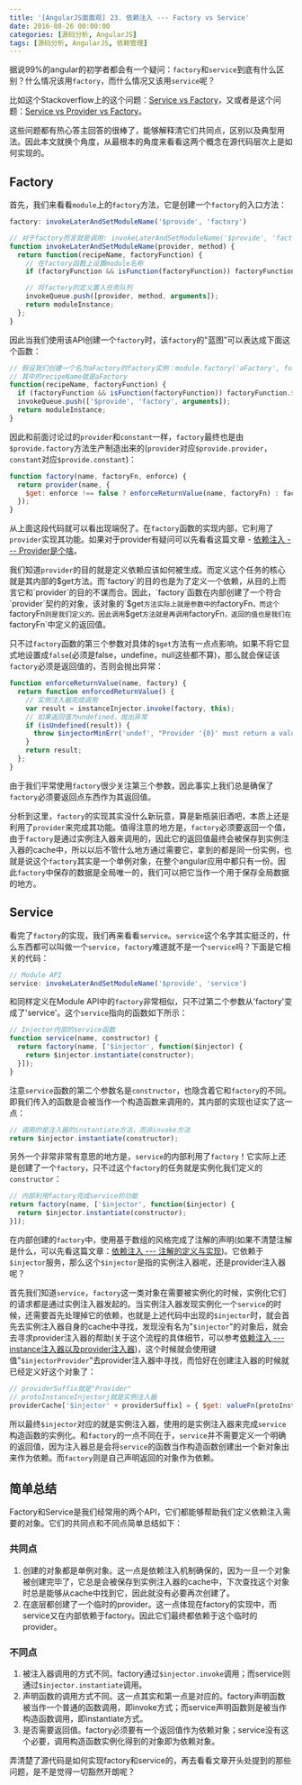 ```yaml
---
title: '[AngularJS面面观] 23. 依赖注入 --- Factory vs Service'
date: 2016-08-26 00:00:00
categories: [源码分析, AngularJS]
tags: [源码分析, AngularJS, 依赖管理]
---
```


据说99%的angular的初学者都会有一个疑问：`factory`和`service`到底有什么区别？什么情况该用`factory`，而什么情况又该用`service`呢？

比如这个Stackoverflow上的这个问题：[Service vs Factory](http://stackoverflow.com/questions/14324451/angular-service-vs-angular-factory)，又或者是这个问题：[Service vs Provider vs Factory](http://stackoverflow.com/questions/15666048/angularjs-service-vs-provider-vs-factory)。

这些问题都有热心答主回答的很棒了，能够解释清它们共同点，区别以及典型用法。因此本文就换个角度，从最根本的角度来看看这两个概念在源代码层次上是如何实现的。

<!-- More -->

## Factory

首先，我们来看看`module`上的`factory`方法，它是创建一个`factory`的入口方法：

```js
factory: invokeLaterAndSetModuleName('$provide', 'factory')

// 对于factory而言就是调用: invokeLaterAndSetModuleName('$provide', 'factory')
function invokeLaterAndSetModuleName(provider, method) {
  return function(recipeName, factoryFunction) {
    // 在factory函数上设置module名称
    if (factoryFunction && isFunction(factoryFunction)) factoryFunction.$$moduleName = name;

    // 将factory的定义置入任务队列
    invokeQueue.push([provider, method, arguments]);
    return moduleInstance;
  };
}
```

因此当我们使用该API创建一个`factory`时，该`factory`的"蓝图"可以表达成下面这个函数：

```js
// 假设我们创建一个名为aFactory的factory实例：module.factory('aFactory', function(){})
// 其中的recipeName就是aFactory
function(recipeName, factoryFunction) {
  if (factoryFunction && isFunction(factoryFunction)) factoryFunction.$$moduleName = name;
  invokeQueue.push(['$provide', 'factory', arguments]);
  return moduleInstance;
}
```

因此和前面讨论过的`provider`和`constant`一样，`factory`最终也是由`$provide.factory`方法生产制造出来的(`provider`对应`$provide.provider`，`constant`对应`$provide.constant`)：

```js
function factory(name, factoryFn, enforce) {
  return provider(name, {
    $get: enforce !== false ? enforceReturnValue(name, factoryFn) : factoryFn
  });
}
```

从上面这段代码就可以看出现端倪了。在`factory`函数的实现内部，它利用了`provider`实现其功能。如果对于provider有疑问可以先看看这篇文章 - [依赖注入 --- Provider是个啥](http://blog.csdn.net/dm_vincent/article/details/52137733)。

我们知道`provider`的目的就是定义依赖应该如何被生成。而定义这个任务的核心就是其内部的$get方法。而`factory`的目的也是为了定义一个依赖，从目的上而言它和`provider`的目的不谋而合。因此，`factory`函数在内部创建了一个符合`provider`契约的对象，该对象的`$get`方法实际上就是参数中的`factoryFn`，而这个`factoryFn`则是我们定义的。因此调用`$get`方法就是再调用`factoryFn`，返回的值也是我们在`factoryFn`中定义的返回值。

只不过`factory`函数的第三个参数对具体的`$get`方法有一点点影响，如果不将它显式地设置成`false`(必须是false，undefine，null这些都不算)，那么就会保证该`factory`必须是返回值的，否则会抛出异常：

```js
function enforceReturnValue(name, factory) {
  return function enforcedReturnValue() {
    // 实例注入器完成调用
    var result = instanceInjector.invoke(factory, this);
    // 如果返回值为undefined，抛出异常
    if (isUndefined(result)) {
      throw $injectorMinErr('undef', "Provider '{0}' must return a value from $get factory method.", name);
    }
    return result;
  };
}
```

由于我们平常使用`factory`很少关注第三个参数，因此事实上我们总是确保了`factory`必须要返回点东西作为其返回值。

分析到这里，`factory`的实现其实没什么新玩意，算是新瓶装旧酒吧，本质上还是利用了`provider`来完成其功能。值得注意的地方是，`factory`必须要返回一个值，由于`factory`是通过实例注入器来调用的，因此它的返回值最终会被保存到实例注入器的cache中，所以以后不管什么地方通过需要它，拿到的都是同一份实例，也就是说这个`factory`其实是一个单例对象，在整个angular应用中都只有一份。因此`factory`中保存的数据是全局唯一的，我们可以把它当作一个用于保存全局数据的地方。

## Service

看完了`factory`的实现，我们再来看看`service`。`service`这个名字其实挺泛的，什么东西都可以叫做一个`service`，`factory`难道就不是一个`service`吗？下面是它相关的代码：

```js
// Module API
service: invokeLaterAndSetModuleName('$provide', 'service')


```

和同样定义在Module API中的`factory`非常相似，只不过第二个参数从'factory'变成了'service'。这个`service`指向的函数如下所示：

```js
// Injector内部的service函数
function service(name, constructor) {
  return factory(name, ['$injector', function($injector) {
    return $injector.instantiate(constructor);
  }]);
}
```

注意`service`函数的第二个参数名是`constructor`，也隐含着它和`factory`的不同。即我们传入的函数是会被当作一个构造函数来调用的，其内部的实现也证实了这一点：

```js
// 调用的是注入器的instantiate方法，而非invoke方法
return $injector.instantiate(constructor);
```

另外一个非常非常有意思的地方是，`service`的内部利用了`factory`！它实际上还是创建了一个`factory`，只不过这个`factory`的任务就是实例化我们定义的`constructor`：

```js
// 内部利用factory完成service的功能
return factory(name, ['$injector', function($injector) {
  return $injector.instantiate(constructor);
}]);
```

在内部创建的`factory`中，使用基于数组的风格完成了注解的声明(如果不清楚注解是什么，可以先看这篇文章：[依赖注入 --- 注解的定义与实现](http://blog.csdn.net/dm_vincent/article/details/52081180))。它依赖于`$injector`服务，那么这个`$injector`是指的实例注入器呢，还是provider注入器呢？

首先我们知道`service`，`factory`这一类对象在需要被实例化的时候，实例化它们的请求都是通过实例注入器发起的。当实例注入器发现实例化一个`service`的时候，还需要首先处理掉它的依赖，也就是上述代码中出现的`$injector`时，就会首先去实例注入器自身的cache中寻找，发现没有名为"`$injector`"的对象后，就会去寻求provider注入器的帮助(关于这个流程的具体细节，可以参考[依赖注入 --- instance注入器以及provider注入器](http://blog.csdn.net/dm_vincent/article/details/52140633))，这个时候就会使用键值"`$injectorProvider`"去provider注入器中寻找，而恰好在创建注入器的时候就已经定义好这个对象了：

```js
// providerSuffix就是"Provider"
// protoInstanceInjectorj就是实例注入器
providerCache['$injector' + providerSuffix] = { $get: valueFn(protoInstanceInjector) };
```

所以最终`$injector`对应的就是实例注入器，使用的是实例注入器来完成`service`构造函数的实例化。和`factory`的一点不同在于，`service`并不需要定义一个明确的返回值，因为注入器总是会将`service`的函数当作构造函数创建出一个新对象出来作为依赖。而`factory`则是自己声明返回的对象作为依赖。

## 简单总结

Factory和Service是我们经常用的两个API，它们都能够帮助我们定义依赖注入需要的对象。它们的共同点和不同点简单总结如下：

### 共同点

1. 创建的对象都是单例对象。这一点是依赖注入机制确保的，因为一旦一个对象被创建完毕了，它总是会被保存到实例注入器的cache中，下次查找这个对象时总是能够从cache中找到它，因此就没有必要再次创建了。
2. 在底层都创建了一个临时的provider。这一点体现在factory的实现中，而service又在内部依赖于factory。因此它们最终都依赖于这个临时的provider。


### 不同点

1. 被注入器调用的方式不同。factory通过`$injector.invoke`调用；而service则通过`$injector.instantiate`调用。
2. 声明函数的调用方式不同。这一点其实和第一点是对应的。factory声明函数被当作一个普通的函数调用，即invoke方式；而service声明函数则是被当作构造函数调用，即instantiate方式。
3. 是否需要返回值。factory必须要有一个返回值作为依赖对象；service没有这个必要，调用构造函数实例化得到的对象即为依赖对象。


弄清楚了源代码是如何实现factory和service的，再去看看文章开头处提到的那些问题，是不是觉得一切豁然开朗呢？



